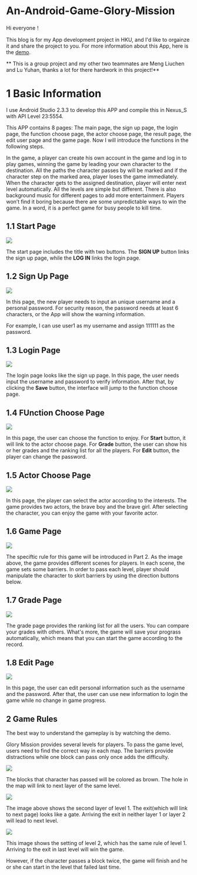 # An-Android-Game-Glory-Mission

Hi everyone！

This blog is for my App development project in HKU, and I'd like to orgainze it and share the project to you. For more information about this App, here is the [demo](https://youtu.be/wLwp-sWVtWI).

** This is a group project and my other two teammates are Meng Liuchen and Lu Yuhan, thanks a lot for there hardwork in this project!**


# 1 Basic Information

I use Android Studio 2.3.3 to develop this APP and compile this in Nexus_S with API Level 23:5554.

This APP contains 8 pages: The main page, the sign up page, the login page, the function choose page, the actor choose page, the result page, the edit user page and the game page. Now I will introduce the functions in the following steps.

In the game, a player can create his own account in the game and log in to play
games, winning the game by leading your own character to the destination. All the
paths the character passes by will be marked and if the character step on the marked
area, player loses the game immediately. When the character gets to the assigned
destination, player will enter next level automatically. All the levels are simple but
different. There is also background music for different pages to add more
entertainment. Players won’t find it boring because there are some unpredictable ways
to win the game. In a word, it is a perfect game for busy people to kill time.

## 1.1 Start Page

![](http://res.cloudinary.com/dyy3xzfqh/image/upload/v1516360368/Screenshot_1516360362_vgmq5a.png)

The start page includes the title with two buttons. The **SIGN UP** button links the sign up page, while the **LOG IN** links the login page. 

## 1.2 Sign Up Page

![](http://res.cloudinary.com/dyy3xzfqh/image/upload/v1516360563/Screenshot_1516360544_hmnvbp.png)

In this page, the new player needs to input an unique username and a personal password. For security reason, the  password needs at least 6 characters, or the App will show the warning information.

For example, I can use user1 as my username and assign 111111 as the password.

## 1.3 Login Page

![](http://res.cloudinary.com/dyy3xzfqh/image/upload/v1516360930/Screenshot_1516360544_thncee.png)

The login page looks like the sign up page. In this page, the user needs input the username and password to verify information. After that, by clicking the **Save** button, the interface will jump to the function choose page. 

## 1.4 FUnction Choose Page

![](http://res.cloudinary.com/dyy3xzfqh/image/upload/v1516361188/Screenshot_1516361124_ivg76w.png)

In this page, the user can choose the function to enjoy. For **Start** button, it will link to the actor choose page. For **Grade** button, the user can show his or her grades and the ranking list for all the players. For **Edit** button, the player can change the password.

## 1.5 Actor Choose Page 

![](http://res.cloudinary.com/dyy3xzfqh/image/upload/v1516361444/Screenshot_1516361433_cc4hyb.png)

In this page, the player can select the actor according to the interests. The game provides two actors, the brave boy and the brave girl. After selecting the character, you can enjoy the game with your favorite actor.

## 1.6 Game Page

![](http://res.cloudinary.com/dyy3xzfqh/image/upload/v1516362013/Screenshot_1516361939_ynklfs.png)

The speciftic rule for this game will be introduced in Part 2. As the image above, the game provides different scenes for players. In each scene, the game sets some barriers. In order to pass each level, player should manipulate the character to skirt barriers by using the direction buttons below. 

## 1.7 Grade Page

![](http://res.cloudinary.com/dyy3xzfqh/image/upload/v1516362345/Screenshot_1516362329_djhhgz.png)

The grade page provides the ranking list for all the users. You can compare your grades with others. What's more, the game will save your prograss automatically, which means that you can start the game according to the record.

## 1.8 Edit Page

![](http://res.cloudinary.com/dyy3xzfqh/image/upload/v1516362542/Screenshot_1516362501_khmv3r.png)

In this page, the user can edit personal information such as the username and the password. After that, the user can use new information to login the game while no change in game progress. 

## 2 Game Rules

The best way to understand the gameplay is by watching the demo.

Glory Mission provides several levels for players. To pass the game level, users need to find the correct way in each map. The barriers provide distractions while one block can pass only once adds the difficulty.

![](http://res.cloudinary.com/dyy3xzfqh/image/upload/v1516362894/Screenshot_1516362879_owkcnm.png)

The blocks that character has passed will be colored as brown. The hole in the map will link to next layer of the same level.

![](http://res.cloudinary.com/dyy3xzfqh/image/upload/v1516363030/Screenshot_1516363023_p0blhc.png)

The image above shows the second layer of level 1. The exit(which will link to next page) looks like a gate. Arriving the exit in neither layer 1 or layer 2 will lead to next level.

![](http://res.cloudinary.com/dyy3xzfqh/image/upload/v1516363191/Screenshot_1516363172_cnlidi.png)

This image shows the setting of level 2, which has the same rule of level 1. Arriving to the exit in last level will win the game.

However, if the character passes a block twice, the game will finish and he or she can start in the level that failed last time.

